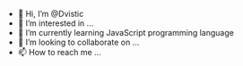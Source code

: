 - 👋 Hi, I’m @Dvistic
- 👀 I’m interested in ...
- 🌱 I’m currently learning JavaScript programming language
- 💞️ I’m looking to collaborate on ...
- 📫 How to reach me ...

<!---
Dvistic/Dvistic is a ✨ special ✨ repository because its `README.md` (this file) appears on your GitHub profile.
You can click the Preview link to take a look at your changes.
--->
